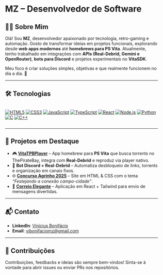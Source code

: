 # MZ – Desenvolvedor de Software

## 👨‍💻 Sobre Mim

Olá! Sou **MZ**, desenvolvedor apaixonado por tecnologia, retro-gaming e automação. Gosto de transformar ideias em projetos funcionais, explorando desde **web apps modernos** até **homebrews para PS Vita**.
Atualmente, tenho trabalhado em integrações com **APIs (Real-Debrid, Gemini e OpenRouter)**, **bots para Discord** e projetos experimentais no **VitaSDK**.

Meu foco é criar soluções simples, objetivas e que realmente funcionem no dia a dia. 🚀

---

## 🛠️ Tecnologias

<div style="display: flex; flex-wrap: wrap; gap: 8px;">

[![HTML5](https://img.shields.io/badge/-HTML5-E34F26?style=flat\&logo=html5\&logoColor=white)](https://developer.mozilla.org/en-US/docs/Web/Guide/HTML/HTML5)
[![CSS3](https://img.shields.io/badge/-CSS3-1572B6?style=flat\&logo=css3\&logoColor=white)](https://developer.mozilla.org/en-US/docs/Web/CSS)
[![JavaScript](https://img.shields.io/badge/-JavaScript-F7DF1E?style=flat\&logo=javascript\&logoColor=black)](https://developer.mozilla.org/en-US/docs/Web/JavaScript)
[![TypeScript](https://img.shields.io/badge/-TypeScript-3178C6?style=flat\&logo=typescript\&logoColor=white)](https://www.typescriptlang.org/)
[![React](https://img.shields.io/badge/-React-61DAFB?style=flat\&logo=react\&logoColor=white)](https://reactjs.org/)
[![Node.js](https://img.shields.io/badge/-Node.js-339933?style=flat\&logo=node.js\&logoColor=white)](https://nodejs.org/)
[![Python](https://img.shields.io/badge/-Python-14354C?style=flat\&logo=python\&logoColor=white)](https://www.python.org/)
[![C](https://img.shields.io/badge/-C-A8B9CC?style=flat\&logo=c\&logoColor=white)](https://en.wikipedia.org/wiki/C_%28programming_language%29)
[![C++](https://img.shields.io/badge/-C++-00599C?style=flat\&logo=cplusplus\&logoColor=white)](https://en.wikipedia.org/wiki/C%2B%2B)

</div>  

---

## 🚧 Projetos em Destaque

* 🎮 **[VitaTPBPlayer](https://github.com/mzzvxm/VitaTPBPlayer)** – App homebrew para **PS Vita** que busca torrents no ThePirateBay, integra com **Real-Debrid** e reproduz via player nativo.
* 🤖 **Bot Discord + Real-Debrid** – Automatiza desbloqueio de links, torrents e organização em canais fixos.
* 🌐 **[Concurso Agrinho 2025](https://fccagrinho25.vercel.app/)** – Site em HTML & CSS com o tema *“Festejando a conexão campo-cidade”*.
* 💌 **[Correio Elegante](https://correiooelegante.vercel.app/)** – Aplicação em React + Tailwind para envio de mensagens divertidas.

---

## 📬 Contato

* **LinkedIn**: [Vinicius Bonifácio](https://www.linkedin.com/in/mzzvxm)
* **Email**: [vibonifaciomz@gmail.com](mailto:vibonifaciomz@gmail.com)

---

## 🤝 Contribuições

Contribuições, feedbacks e ideias são sempre bem-vindos!
Sinta-se à vontade para abrir issues ou enviar PRs nos repositórios.
